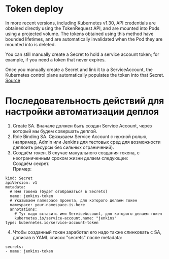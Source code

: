 # Token deploy

In more recent versions, including Kubernetes v1.30, API credentials are obtained directly using the TokenRequest API, and are mounted into Pods using a projected volume. The tokens obtained using this method have bounded lifetimes, and are automatically invalidated when the Pod they are mounted into is deleted.

You can still manually create a Secret to hold a service account token; for example, if you need a token that never expires.

Once you manually create a Secret and link it to a ServiceAccount, the Kubernetes control plane automatically populates the token into that Secret.
[Source](https://kubernetes.io/docs/reference/access-authn-authz/service-accounts-admin/)

# Последовательность действий для настройки автоматизации деплоя

1. Create SA.
Вначале должен быть создан Service Account, через который мы будем совершать деплой.
2. Role Binding SA.
Связываем Service Account с нужной ролью, (например, Admin или Jenkins для тестовых сред для возможности деплоить ресурсы без сильных ограничений).
3. Создаём токен.
В случае мануального создания токена, с неограниченным сроком жизни делаем следующее:<br>
Создаём секрет.<br>
Пример:
```
kind: Secret
apiVersion: v1
metadata:
  # Имя токена (будет отображаться в Secrets)
  name: jenkins-token
  # Указываем namespace проекта, для которого делаем токен
  namespace: your-namespace-is-here
  annotations:
    # Тут надо вставить имя ServiceAccount, для которого делаем токен
    kubernetes.io/service-account.name: "jenkins"
type: kubernetes.io/service-account-token
```
4. Чтобы созданный токен заработал его надо также слинковать с SA, дописав в YAML список "secrets" после metadata:
```
secrets:
- name: jenkins-token
```
